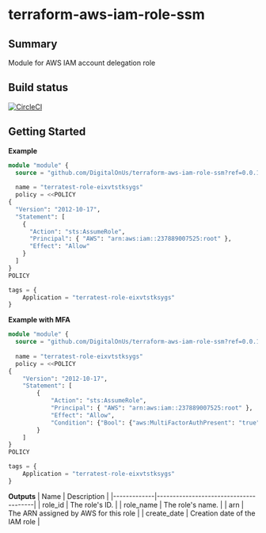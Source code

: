 # terraform-aws-iam-role-ssm

## Summary
Module for AWS IAM account delegation role

## Build status
[![CircleCI](https://circleci.com/gh/DigitalOnUs/terraform-aws-iam-role-ssm/tree/main.svg?style=svg&circle-token=2a8ea488ad837d7eff67bd448476fb341c6be5ec)](https://circleci.com/gh/DigitalOnUs/terraform-aws-iam-role-ssm/tree/main)

## Getting Started

**Example**

```terraform
module "module" {
  source = "github.com/DigitalOnUs/terraform-aws-iam-role-ssm?ref=0.0.1"
  
  name = "terratest-role-eixvtstksygs"
  policy = <<POLICY
{
  "Version": "2012-10-17",
  "Statement": [
    {
      "Action": "sts:AssumeRole",
      "Principal": { "AWS": "arn:aws:iam::237889007525:root" },
      "Effect": "Allow"
    }
  ]
}
POLICY

tags = {
    Application = "terratest-role-eixvtstksygs"
}
```

**Example with MFA**
```terraform
module "module" {
  source = "github.com/DigitalOnUs/terraform-aws-iam-role-ssm?ref=0.0.1"
  
  name = "terratest-role-eixvtstksygs"
  policy = <<POLICY
{
    "Version": "2012-10-17",
    "Statement": [
        {
            "Action": "sts:AssumeRole",
            "Principal": { "AWS": "arn:aws:iam::237889007525:root" },
            "Effect": "Allow",
            "Condition": {"Bool": {"aws:MultiFactorAuthPresent": "true" }}
        }
    ]
}
POLICY

tags = {
    Application = "terratest-role-eixvtstksygs"
}
```

**Outputs**
| Name        | Description                           |
|-------------|---------------------------------------|
| role_id     | The role's ID.                        |
| role_name   | The role's name.                      |
| arn         | The ARN assigned by AWS for this role |
| create_date | Creation date of the IAM role         |